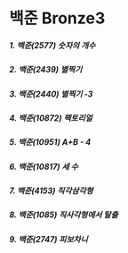 # 백준 Bronze3

##### 1. 백준(2577) 숫자의 개수
##### 2. 백준(2439) 별찍기
##### 3. 백준(2440) 별찍기 -3
##### 4. 백준(10872) 팩토리얼
##### 5. 백준(10951) A+B - 4
##### 6. 백준(10817) 세 수
##### 7. 백준(4153) 직각삼각형
##### 8. 백준(1085) 직사각형에서 탈출
##### 9. 백준(2747) 피보차니